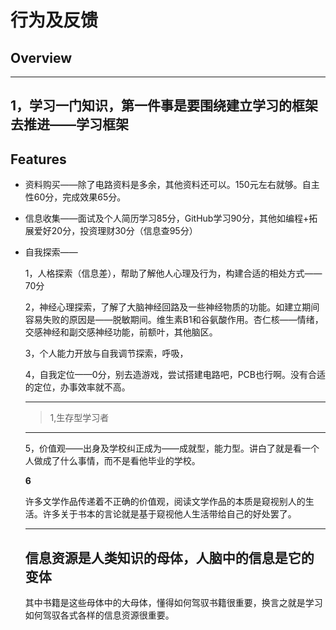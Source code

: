 # 行为及反馈

## Overview
---
1，学习一门知识，第一件事是要围绕建立学习的框架去推进——学习框架
---

## Features
- 资料购买——除了电路资料是多余，其他资料还可以。150元左右就够。自主性60分，完成效果65分。
- 信息收集——面试及个人简历学习85分，GitHub学习90分，其他如编程+拓展爱好20分，投资理财30分（信息查95分）
- 自我探索——

  1，人格探索（信息差），帮助了解他人心理及行为，构建合适的相处方式——70分
  
  2，神经心理探索，了解了大脑神经回路及一些神经物质的功能。如建立期间容易失败的原因是——脱敏期间。维生素B1和谷氨酸作用。杏仁核——情绪，交感神经和副交感神经功能，前额叶，其他脑区。

  3，个人能力开放与自我调节探索，呼吸，
  
  4，自我定位——0分，别去造游戏，尝试搭建电路吧，PCB也行啊。没有合适的定位，办事效率就不高。
  ***
  > 1,生存型学习者
  ***
  5，价值观——出身及学校纠正成为——成就型，能力型。讲白了就是看一个人做成了什么事情，而不是看他毕业的学校。
  
  **6**

  许多文学作品传递着不正确的价值观，阅读文学作品的本质是窥视别人的生活。许多关于书本的言论就是基于窥视他人生活带给自己的好处罢了。

  ---

  ## 信息资源是人类知识的母体，人脑中的信息是它的变体

  其中书籍是这些母体中的大母体，懂得如何驾驭书籍很重要，换言之就是学习如何驾驭各式各样的信息资源很重要。

  

          
